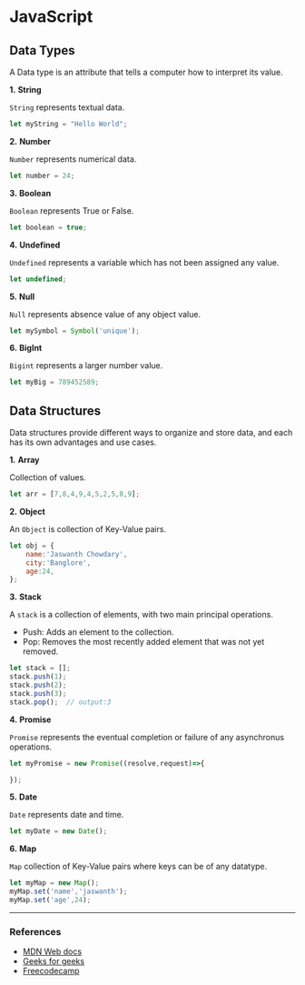 # JavaScript

## Data Types

A Data type is an attribute that tells a computer how to interpret its value.

**1.** **String**

`String` represents textual data.
```js
let myString = "Hello World";
```

**2.** **Number**

`Number` represents numerical data.
```js
let number = 24;
```

**3.** **Boolean**

`Boolean` represents True or False.
```js
let boolean = true;
```

**4.** **Undefined**

`Undefined` represents a variable which has not been assigned any value.
```js
let undefined;
```

**5.** **Null**

`Null` represents absence value of any object value.
```js
let mySymbol = Symbol('unique');
```

**6.** **BigInt**

`Bigint` represents a larger number value.
```js
let myBig = 789452589;
```



## Data Structures

Data structures provide different ways to organize and store data, and each has its own advantages and use cases.

**1.** **Array**

Collection of values.
```js
let arr = [7,8,4,9,4,5,2,5,8,9];
```

**2.** **Object**

An `Object` is collection of Key-Value pairs.
```js
let obj = {
    name:'Jaswanth Chowdary',
    city:'Banglore',
    age:24,
};
```

**3.** **Stack**

A `stack` is a collection of elements, with two main principal operations.
* Push: Adds an element to the collection.
* Pop: Removes the most recently added element that was not yet removed.
```js
let stack = [];
stack.push(1);
stack.push(2);
stack.push(3);
stack.pop();  // output:3

```

**4.** **Promise**

`Promise` represents the eventual completion or failure of any asynchronus operations.
```js
let myPromise = new Promise((resolve,request)=>{

});
``` 

**5.** **Date**

`Date` represents date and time.
```js
let myDate = new Date();
```

**6.** **Map**

`Map` collection of Key-Value pairs where keys can be of any datatype.
```js
let myMap = new Map();
myMap.set('name','jaswanth');
myMap.set('age',24);
```
----

### References

- [MDN Web docs](https://developer.mozilla.org/en-US/docs/Web/JavaScript/Data_structures)
- [Geeks for geeks](https://www.geeksforgeeks.org/javascript-data-types/)
- [Freecodecamp](https://www.freecodecamp.org/news/data-structures-in-javascript-with-examples/)